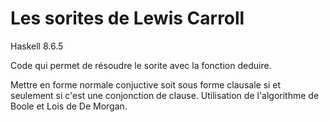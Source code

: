 # Les sorites de Lewis Carroll
Haskell 8.6.5

Code qui permet de résoudre le sorite avec la fonction deduire.

Mettre en forme normale conjuctive soit sous forme clausale si et seulement si c'est une conjonction de clause.
Utilisation de l'algorithme de Boole et Lois de De Morgan.
